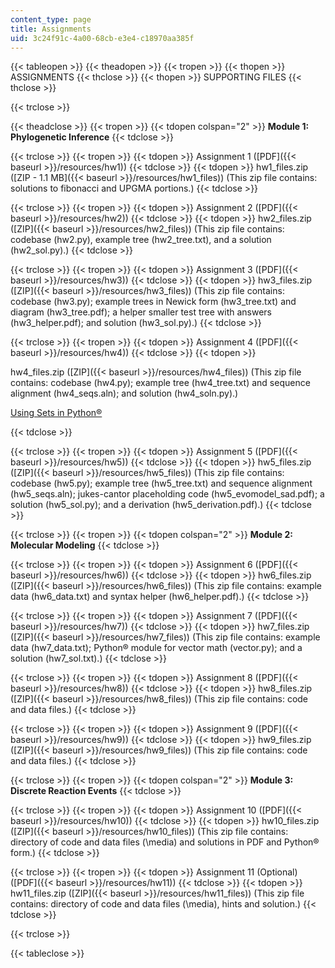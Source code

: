 ```yaml
---
content_type: page
title: Assignments
uid: 3c24f91c-4a00-68cb-e3e4-c18970aa385f
---
```


{{< tableopen >}}
{{< theadopen >}}
{{< tropen >}}
{{< thopen >}}
ASSIGNMENTS
{{< thclose >}}
{{< thopen >}}
SUPPORTING FILES
{{< thclose >}}

{{< trclose >}}

{{< theadclose >}}
{{< tropen >}}
{{< tdopen colspan="2" >}}
**Module 1: Phylogenetic Inference**
{{< tdclose >}}

{{< trclose >}}
{{< tropen >}}
{{< tdopen >}}
Assignment 1 ([PDF]({{< baseurl >}}/resources/hw1))
{{< tdclose >}}
{{< tdopen >}}
hw1\_files.zip ([ZIP - 1.1 MB]({{< baseurl >}}/resources/hw1_files)) (This zip file contains: solutions to fibonacci and UPGMA portions.)
{{< tdclose >}}

{{< trclose >}}
{{< tropen >}}
{{< tdopen >}}
Assignment 2 ([PDF]({{< baseurl >}}/resources/hw2))
{{< tdclose >}}
{{< tdopen >}}
hw2\_files.zip ([ZIP]({{< baseurl >}}/resources/hw2_files)) (This zip file contains: codebase (hw2.py), example tree (hw2\_tree.txt), and a solution (hw2\_sol.py).)
{{< tdclose >}}

{{< trclose >}}
{{< tropen >}}
{{< tdopen >}}
Assignment 3 ([PDF]({{< baseurl >}}/resources/hw3))
{{< tdclose >}}
{{< tdopen >}}
hw3\_files.zip ([ZIP]({{< baseurl >}}/resources/hw3_files)) (This zip file contains: codebase (hw3.py); example trees in Newick form (hw3\_tree.txt) and diagram (hw3\_tree.pdf); a helper smaller test tree with answers (hw3\_helper.pdf); and solution (hw3\_sol.py).)
{{< tdclose >}}

{{< trclose >}}
{{< tropen >}}
{{< tdopen >}}
Assignment 4 ([PDF]({{< baseurl >}}/resources/hw4))
{{< tdclose >}}
{{< tdopen >}}


hw4\_files.zip ([ZIP]({{< baseurl >}}/resources/hw4_files)) (This zip file contains: codebase (hw4.py); example tree (hw4\_tree.txt) and sequence alignment (hw4\_seqs.aln); and solution (hw4\_soln.py).)

[Using Sets in Python®](http://en.wikibooks.org/wiki/Python_Programming/Sets)


{{< tdclose >}}

{{< trclose >}}
{{< tropen >}}
{{< tdopen >}}
Assignment 5 ([PDF]({{< baseurl >}}/resources/hw5))
{{< tdclose >}}
{{< tdopen >}}
hw5\_files.zip ([ZIP]({{< baseurl >}}/resources/hw5_files)) (This zip file contains: codebase (hw5.py); example tree (hw5\_tree.txt) and sequence alignment (hw5\_seqs.aln); jukes-cantor placeholding code (hw5\_evomodel\_sad.pdf); a solution (hw5\_sol.py); and a derivation (hw5\_derivation.pdf).)
{{< tdclose >}}

{{< trclose >}}
{{< tropen >}}
{{< tdopen colspan="2" >}}
**Module 2: Molecular Modeling**
{{< tdclose >}}

{{< trclose >}}
{{< tropen >}}
{{< tdopen >}}
Assignment 6 ([PDF]({{< baseurl >}}/resources/hw6))
{{< tdclose >}}
{{< tdopen >}}
hw6\_files.zip ([ZIP]({{< baseurl >}}/resources/hw6_files)) (This zip file contains: example data (hw6\_data.txt) and syntax helper (hw6\_helper.pdf).)
{{< tdclose >}}

{{< trclose >}}
{{< tropen >}}
{{< tdopen >}}
Assignment 7 ([PDF]({{< baseurl >}}/resources/hw7))
{{< tdclose >}}
{{< tdopen >}}
hw7\_files.zip ([ZIP]({{< baseurl >}}/resources/hw7_files)) (This zip file contains: example data (hw7\_data.txt); Python® module for vector math (vector.py); and a solution (hw7\_sol.txt).)
{{< tdclose >}}

{{< trclose >}}
{{< tropen >}}
{{< tdopen >}}
Assignment 8 ([PDF]({{< baseurl >}}/resources/hw8))
{{< tdclose >}}
{{< tdopen >}}
hw8\_files.zip ([ZIP]({{< baseurl >}}/resources/hw8_files)) (This zip file contains: code and data files.)
{{< tdclose >}}

{{< trclose >}}
{{< tropen >}}
{{< tdopen >}}
Assignment 9 ([PDF]({{< baseurl >}}/resources/hw9))
{{< tdclose >}}
{{< tdopen >}}
hw9\_files.zip ([ZIP]({{< baseurl >}}/resources/hw9_files)) (This zip file contains: code and data files.)
{{< tdclose >}}

{{< trclose >}}
{{< tropen >}}
{{< tdopen colspan="2" >}}
**Module 3: Discrete Reaction Events**
{{< tdclose >}}

{{< trclose >}}
{{< tropen >}}
{{< tdopen >}}
Assignment 10 ([PDF]({{< baseurl >}}/resources/hw10))
{{< tdclose >}}
{{< tdopen >}}
hw10\_files.zip ([ZIP]({{< baseurl >}}/resources/hw10_files)) (This zip file contains: directory of code and data files (\\media) and solutions in PDF and Python® form.)
{{< tdclose >}}

{{< trclose >}}
{{< tropen >}}
{{< tdopen >}}
Assignment 11 (Optional) ([PDF]({{< baseurl >}}/resources/hw11))
{{< tdclose >}}
{{< tdopen >}}
hw11\_files.zip ([ZIP]({{< baseurl >}}/resources/hw11_files)) (This zip file contains: directory of code and data files (\\media), hints and solution.)
{{< tdclose >}}

{{< trclose >}}

{{< tableclose >}}